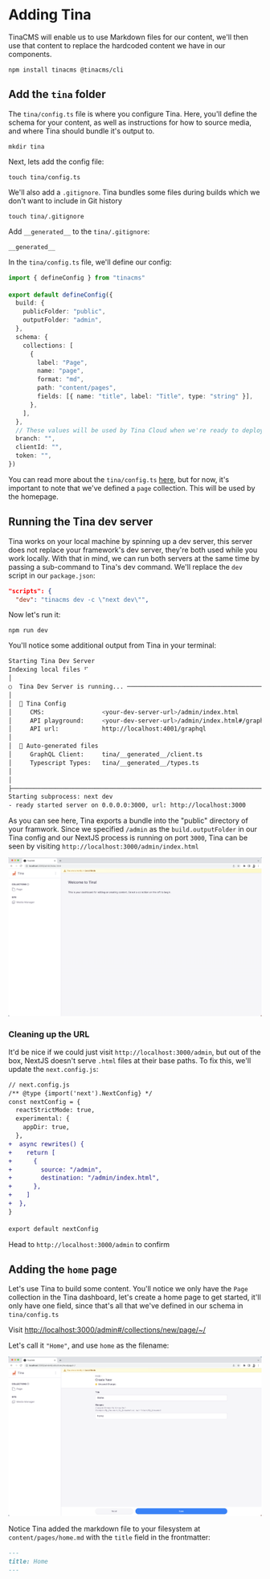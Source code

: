 # Adding Tina

TinaCMS will enable us to use Markdown files for our content, we'll then use that content to replace the hardcoded content we have in our components.

```
npm install tinacms @tinacms/cli
```

## Add the `tina` folder

The `tina/config.ts` file is where you configure Tina. Here, you'll define the schema for your content, as well as instructions
for how to source media, and where Tina should bundle it's output to.

```
mkdir tina
```

Next, lets add the config file:

```
touch tina/config.ts
```

We'll also add a `.gitignore`. Tina bundles some files during builds which we don't want to include in Git history

```
touch tina/.gitignore
```

Add `__generated__` to the `tina/.gitignore`:

```
__generated__
```

In the `tina/config.ts` file, we'll define our config:

```ts
import { defineConfig } from "tinacms"

export default defineConfig({
  build: {
    publicFolder: "public",
    outputFolder: "admin",
  },
  schema: {
    collections: [
      {
        label: "Page",
        name: "page",
        format: "md",
        path: "content/pages",
        fields: [{ name: "title", label: "Title", type: "string" }],
      },
    ],
  },
  // These values will be used by Tina Cloud when we're ready to deploy to our host
  branch: "",
  clientId: "",
  token: "",
})
```

You can read more about the `tina/config.ts` [here](https://tina.io/docs/reference/config/), but for now, it's important to note
that we've defined a `page` collection. This will be used by the homepage.

## Running the Tina dev server

Tina works on your local machine by spinning up a dev server, this server does not replace your framework's dev server, they're both used while you work locally. With that in mind, we can run both servers at the same time by
passing a sub-command to Tina's dev command. We'll replace the `dev` script in our `package.json`:

```json
"scripts": {
  "dev": "tinacms dev -c \"next dev\"",
```

Now let's run it:

```
npm run dev
```

You'll notice some additional output from Tina in your terminal:

```sh
Starting Tina Dev Server
Indexing local files ⠋
│
○  Tina Dev Server is running... ──────────────────────────────────────────╮
│                                                                          │
│  🦙 Tina Config                                                          │
│     CMS:                <your-dev-server-url>/admin/index.html           │
│     API playground:     <your-dev-server-url>/admin/index.html#/graphql  │
│     API url:            http://localhost:4001/graphql                    │
│                                                                          │
│  🤖 Auto-generated files                                                 │
│     GraphQL Client:     tina/__generated__/client.ts                     │
│     Typescript Types:   tina/__generated__/types.ts                      │
│                                                                          │
│                                                                          │
├──────────────────────────────────────────────────────────────────────────╯
Starting subprocess: next dev
- ready started server on 0.0.0.0:3000, url: http://localhost:3000
```

As you can see here, Tina exports a bundle into the "public" directory of your framwork. Since we specified `/admin` as the `build.outputFolder` in our Tina config and our NextJS process is running on port `3000`, Tina can be seen by visiting `http://localhost:3000/admin/index.html`

![Running the initial site](./images/step-2.png)

### Cleaning up the URL

It'd be nice if we could just visit `http://localhost:3000/admin`, but out of the box, NextJS doesn't serve `.html` files at their base paths. To fix this, we'll update the `next.config.js`:

```diff
// next.config.js
/** @type {import('next').NextConfig} */
const nextConfig = {
  reactStrictMode: true,
  experimental: {
    appDir: true,
  },
+  async rewrites() {
+    return [
+      {
+        source: "/admin",
+        destination: "/admin/index.html",
+      },
+    ]
+  },
}

export default nextConfig
```

Head to `http://localhost:3000/admin` to confirm

## Adding the `home` page

Let's use Tina to build some content. You'll notice we only have the `Page` collection in the Tina dashboard, let's create a home page
to get started, it'll only have one field, since that's all that we've defined in our schema in `tina/config.ts`

Visit [http://localhost:3000/admin#/collections/new/page/~/](http://localhost:3000/admin#/collections/new/page/~/)

Let's call it `"Home"`, and use `home` as the filename:

![Adding content](./images/step-2-b.png)

Notice Tina added the markdown file to your filesystem at `content/pages/home.md` with the `title` field in the frontmatter:

```md
---
title: Home
---
```
